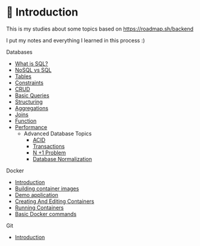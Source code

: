 # 👋 Introduction

This is my studies about some topics based on https://roadmap.sh/backend

I put my notes and everything I learned in this process :)

Databases

* [What is SQL?](databases/)
* [NoSQL vs SQL](databases/nosql_vs_sql.md)
* [Tables](databases/tables.md)
* [Constraints](databases/constraints.md)
* [CRUD](databases/crud.md)
* [Basic Queries](databases/basic_queries.md)
* [Structuring](databases/structuring.md)
* [Aggregations](databases/aggregations.md)
* [Joins](databases/joins.md)
* [Function](databases/functions.md)
* [Performance](databases/performance.md)
  * Advanced Database Topics
    * [ACID](databases/advanced-database-topics/acid.md)
    * [Transactions](databases/advanced-database-topics/transactions.md)
    * [N +1 Problem](databases/advanced-database-topics/n_1_problem.md)
    * [Database Normalization](databases/advanced-database-topics/database_normalization.md)

Docker

* [Introduction](docker/)
* [Building container images](docker/building_container_images.md)
* [Demo application](docker/demo_application.md)
* [Creating And Editing Containers](docker/creating_editing_containers.md)
* [Running Containers](docker/running_containers.md)
* [Basic Docker commands](docker/basics_docker_commands.md)

Git

* [Introduction](git/)
